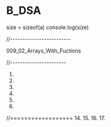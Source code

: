 # B_DSA

size = sizeof(a)
console.log(size)


//-------------------------

009_02_Arrays_With_Fuctions

//-----------------------


1.
2.
9.
10.
11.
12.
//==================
14.
15.
16.
17.
